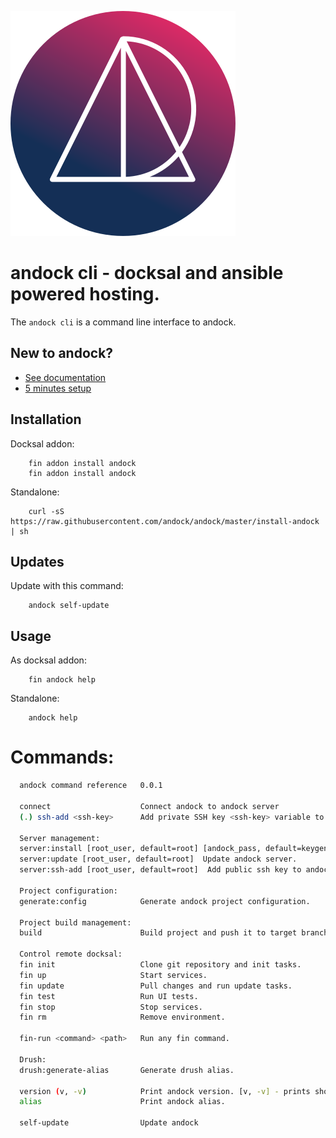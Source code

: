 ![alt text](docs/images/logo_circle.svg "andock")

# andock cli - docksal and ansible powered hosting.

The `andock cli` is a command line interface to andock.    

## New to andock?
* [See documentation](https://andock.readthedocs.io/en/latest/)
* [5 minutes setup](https://andock.readthedocs.io/en/latest/getting-started/docksal/)

## Installation
Docksal addon:
```
    fin addon install andock
    fin addon install andock
```
Standalone: 
```
    curl -sS https://raw.githubusercontent.com/andock/andock/master/install-andock | sh
```

## Updates
Update with this command:
```
    andock self-update
```

## Usage
As docksal addon:
```
    fin andock help
```
Standalone: 
```
    andock help
```
# Commands:
```bash
  andock command reference   0.0.1

  connect                    Connect andock to andock server
  (.) ssh-add <ssh-key>      Add private SSH key <ssh-key> variable to the agent store.

  Server management:         
  server:install [root_user, default=root] [andock_pass, default=keygen]  Install andock server.
  server:update [root_user, default=root]  Update andock server.
  server:ssh-add [root_user, default=root]  Add public ssh key to andock server.

  Project configuration:     
  generate:config            Generate andock project configuration.

  Project build management:  
  build                      Build project and push it to target branch.

  Control remote docksal:    
  fin init                   Clone git repository and init tasks.
  fin up                     Start services.
  fin update                 Pull changes and run update tasks.
  fin test                   Run UI tests.
  fin stop                   Stop services.
  fin rm                     Remove environment.

  fin-run <command> <path>   Run any fin command.

  Drush:                     
  drush:generate-alias       Generate drush alias.

  version (v, -v)            Print andock version. [v, -v] - prints short version
  alias                      Print andock alias.

  self-update                Update andock
```


